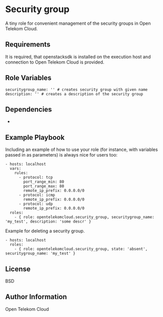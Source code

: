Security group
==============

A tiny role for convenient management of the security groups in Open Telekom Cloud.

Requirements
------------

It is required, that openstacksdk is installed on the execution host and connection to Open Telekom Cloud is provided.

Role Variables
--------------

    securitygroup_name: '' # creates security group with given name
    description: '' # creates a description of the security group

Dependencies
------------

-

Example Playbook
----------------

Including an example of how to use your role (for instance, with variables passed in as parameters) is always nice for users too:

    - hosts: localhost
      vars:
        rules:
          - protocol: tcp
            port_range_min: 80
            port_range_max: 80
            remote_ip_prefix: 0.0.0.0/0
          - protocol: icmp
            remote_ip_prefix: 0.0.0.0/0
          - protocol: udp
            remote_ip_prefix: 0.0.0.0/0
      roles:
        - { role: opentelekomcloud.security_group, securitygroup_name: 'my_test', description: 'some descr' }
  
Example for deleting a security group.
    
    - hosts: localhost
      roles:
        - { role: opentelekomcloud.security_group, state: 'absent', securitygroup_name: 'my_test' }

License
-------

BSD

Author Information
------------------

Open Telekom Cloud
